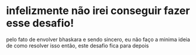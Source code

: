 # infelizmente não irei conseguir fazer esse desafio!

pelo fato de envolver bhaskara e sendo sincero, eu não faço a minima ideia de como resolver isso então, este desafio fica para depois
